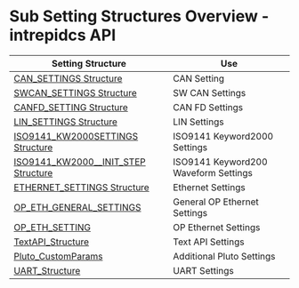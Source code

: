# Sub Setting Structures Overview - intrepidcs API

| Setting Structure                                                                          | Use                                  |
| ------------------------------------------------------------------------------------------ | ------------------------------------ |
| [CAN\_SETTINGS Structure](can\_settings-structure.md)                                      | CAN Setting                          |
| [SWCAN\_SETTINGS Structure](swcan\_settings-structure.md)                                  | SW CAN Settings                      |
| [CANFD\_SETTING Structure](canfd\_settings-structure.md)                                   | CAN FD Settings                      |
| [LIN\_SETTINGS Structure](lin\_settings-structure.md)                                      | LIN Settings                         |
| [ISO9141\_KW2000SETTINGS Structure](iso9141\_keyword2000\_settings-structure.md)           | ISO9141 Keyword2000 Settings         |
| [ISO9141\_KW2000\_\_INIT\_STEP Structure](iso9141\_keyword2000\_\_init\_step-structure.md) | ISO9141 Keyword200 Waveform Settings |
| [ETHERNET\_SETTINGS Structure](ethernet\_settings-structure.md)                            | Ethernet Settings                    |
| [OP\_ETH\_GENERAL\_SETTINGS](op\_eth\_general\_settings-structure.md)                      | General OP Ethernet Settings         |
| [OP\_ETH\_SETTING](op\_eth\_settings-structure.md)                                         | OP Ethernet Settings                 |
| [TextAPI\_Structure](stextapisettings-structure.md)                                        | Text API Settings                    |
| [Pluto\_CustomParams](spluto\_customparams-structure.md)                                   | Additional Pluto Settings            |
| [UART\_Structure](uart\_settings-structure.md)                                             | UART Settings                        |
